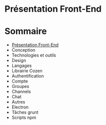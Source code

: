 # Présentation Front-End

# Sommaire

- [Présentation Front-End](https://c0zen.github.io/Cogeo/front-end/about/)
- Conception
- Technologies et outils
- Design
- Langages
- Librairie Cozen
- Authentification
- Compte
- Groupes
- Channels
- Chat
- Autres  
- Electron
- Tâches grunt
- Scripts npm
